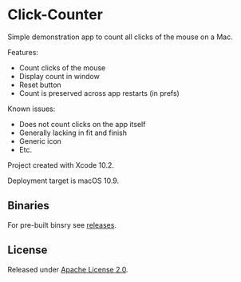# Click-Counter

Simple demonstration app to count all clicks of the mouse on a Mac.

Features:

- Count clicks of the mouse
- Display count in window
- Reset button
- Count is preserved across app restarts (in prefs)

Known issues:

- Does not count clicks on the app itself
- Generally lacking in fit and finish
- Generic icon
- Etc.

Project created with Xcode 10.2. 

Deployment target is macOS 10.9.

## Binaries

For pre-built binsry see [releases](https://github.com/invariant/Click-Counter/releases).

## License

Released under [Apache License 2.0](http://www.apache.org/licenses/LICENSE-2.0).
